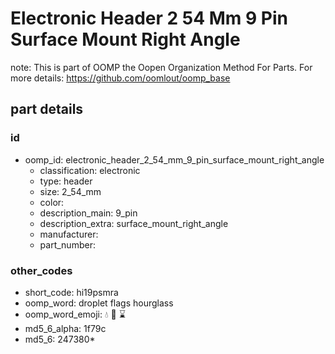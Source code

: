 # Electronic Header 2 54 Mm 9 Pin Surface Mount Right Angle  

note: This is part of OOMP the Oopen Organization Method For Parts. For more details: https://github.com/oomlout/oomp_base

##  part details





### id
* oomp_id: electronic_header_2_54_mm_9_pin_surface_mount_right_angle
  * classification: electronic
  * type: header
  * size: 2_54_mm
  * color: 
  * description_main: 9_pin
  * description_extra: surface_mount_right_angle
  * manufacturer: 
  * part_number: 

### other_codes
* short_code: hi19psmra
* oomp_word: droplet flags hourglass
* oomp_word_emoji: :droplet: :flags: :hourglass:
* md5_6_alpha: 1f79c
* md5_6: 247380* 
